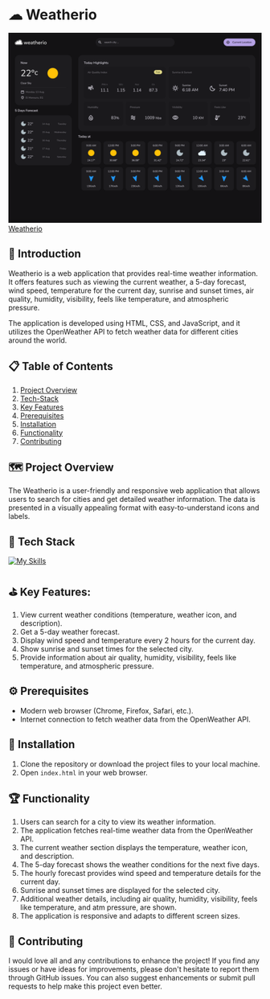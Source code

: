 # ☁ Weatherio 
![1600x1200](/assest/images/1600x1200.png.png)
[Weatherio](https://vibey19.github.io/PRODIGY_WD_05/)

## 🧾 Introduction

Weatherio is a web application that provides real-time weather information. It offers features such as viewing the current weather, a 5-day forecast, wind speed, temperature for the current day, sunrise and sunset times, air quality, humidity, visibility, feels like temperature, and atmospheric pressure.

The application is developed using HTML, CSS, and JavaScript, and it utilizes the OpenWeather API to fetch weather data for different cities around the world.

## 📋 Table of Contents

1. [Project Overview](#project-overview)
2. [Tech-Stack](#tech-stack)
3. [Key Features](#key-features)
4. [Prerequisites](#prerequisites)
5. [Installation](#installation)
6. [Functionality](#functionality)
7. [Contributing](#contributing)

## 🗺 <a name="project-overview">Project Overview

The Weatherio is a user-friendly and responsive web application that allows users to search for cities and get detailed weather information. The data is presented in a visually appealing format with easy-to-understand icons and labels.

## 🧮 <a name="tech-stack">Tech Stack
[![My Skills](https://skillicons.dev/icons?i=html,css,js&theme=light)](https://skillicons.dev)

## ⛳ <a name="key-features">Key Features:
1. View current weather conditions (temperature, weather icon, and description).<br/>
2. Get a 5-day weather forecast.<br/>
3. Display wind speed and temperature every 2 hours for the current day.<br/>
4. Show sunrise and sunset times for the selected city.<br/>
5. Provide information about air quality, humidity, visibility, feels like temperature, and atmospheric pressure.<br/>

## ⚙ <a name="prerequisites">Prerequisites
- Modern web browser (Chrome, Firefox, Safari, etc.).<br/>
- Internet connection to fetch weather data from the OpenWeather API.

## 👾 <a name="installation">Installation

1. Clone the repository or download the project files to your local machine.
2. Open `index.html` in your web browser.


## 🏆 <a name="functionality">Functionality

1. Users can search for a city to view its weather information.<br/>
2. The application fetches real-time weather data from the OpenWeather API.<br/>
3. The current weather section displays the temperature, weather icon, and description.<br/>
4. The 5-day forecast shows the weather conditions for the next five days.<br/>
5. The hourly forecast provides wind speed and temperature details for the current day.<br/>
6. Sunrise and sunset times are displayed for the selected city.<br/>
7. Additional weather details, including air quality, humidity, visibility, feels like temperature, and atm pressure, are shown.<br/>
8. The application is responsive and adapts to different screen sizes.<br/>


## 📩 <a name="contributing">Contributing

I would love all and any contributions to enhance the project! If you find any issues or have ideas for improvements, please don't hesitate to report them through GitHub issues. You can also suggest enhancements or submit pull requests to help make this project even better.
